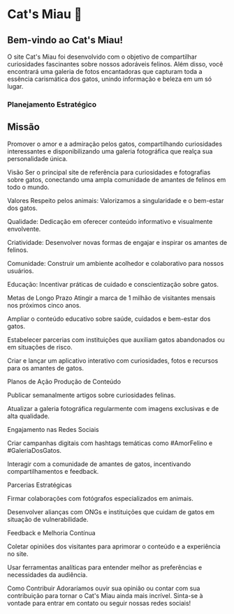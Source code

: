 <h1>Cat's Miau 🐾</h1>
<h2>Bem-vindo ao Cat's Miau!</h2>
O site Cat's Miau foi desenvolvido com o objetivo de compartilhar curiosidades fascinantes sobre nossos adoráveis felinos. Além disso, você encontrará uma galeria de fotos encantadoras que capturam toda a essência carismática dos gatos, unindo informação e beleza em um só lugar.

<h3>Planejamento Estratégico</h3>
<h2>Missão</h2>

Promover o amor e a admiração pelos gatos, compartilhando curiosidades interessantes e disponibilizando uma galeria fotográfica que realça sua personalidade única.

Visão
Ser o principal site de referência para curiosidades e fotografias sobre gatos, conectando uma ampla comunidade de amantes de felinos em todo o mundo.

Valores
Respeito pelos animais: Valorizamos a singularidade e o bem-estar dos gatos.

Qualidade: Dedicação em oferecer conteúdo informativo e visualmente envolvente.

Criatividade: Desenvolver novas formas de engajar e inspirar os amantes de felinos.

Comunidade: Construir um ambiente acolhedor e colaborativo para nossos usuários.

Educação: Incentivar práticas de cuidado e conscientização sobre gatos.

Metas de Longo Prazo
Atingir a marca de 1 milhão de visitantes mensais nos próximos cinco anos.

Ampliar o conteúdo educativo sobre saúde, cuidados e bem-estar dos gatos.

Estabelecer parcerias com instituições que auxiliam gatos abandonados ou em situações de risco.

Criar e lançar um aplicativo interativo com curiosidades, fotos e recursos para os amantes de gatos.

Planos de Ação
Produção de Conteúdo

Publicar semanalmente artigos sobre curiosidades felinas.

Atualizar a galeria fotográfica regularmente com imagens exclusivas e de alta qualidade.

Engajamento nas Redes Sociais

Criar campanhas digitais com hashtags temáticas como #AmorFelino e #GaleriaDosGatos.

Interagir com a comunidade de amantes de gatos, incentivando compartilhamentos e feedback.

Parcerias Estratégicas

Firmar colaborações com fotógrafos especializados em animais.

Desenvolver alianças com ONGs e instituições que cuidam de gatos em situação de vulnerabilidade.

Feedback e Melhoria Contínua

Coletar opiniões dos visitantes para aprimorar o conteúdo e a experiência no site.

Usar ferramentas analíticas para entender melhor as preferências e necessidades da audiência.

Como Contribuir
Adoraríamos ouvir sua opinião ou contar com sua contribuição para tornar o Cat's Miau ainda mais incrível. Sinta-se à vontade para entrar em contato ou seguir nossas redes sociais!
